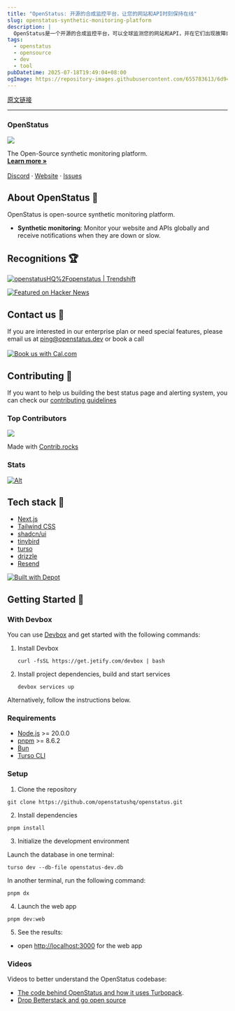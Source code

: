 ```yaml
---
title: "OpenStatus: 开源的合成监控平台，让您的网站和API时刻保持在线"
slug: openstatus-synthetic-monitoring-platform
description: |
  OpenStatus是一个开源的合成监控平台，可以全球监测您的网站和API，并在它们出现故障或速度缓慢时通知您。利用OpenStatus，您可以轻松获得实时状态更新，确保您的在线服务持续可用。
tags: 
  - openstatus
  - opensource
  - dev
  - tool
pubDatetime: 2025-07-18T19:49:04+08:00
ogImage: https://repository-images.githubusercontent.com/655783613/6d94e471-95fb-4f99-9343-dd6b120fe0c2
---
```


[原文链接](https://github.com/openstatusHQ/openstatus?tab=readme-ov-file)

---

### OpenStatus

[](#openstatus)

[![](https://camo.githubusercontent.com/38ed91e0e35d6c3ed20b39749f54d4c891c2aa02ddaeee4d141db1d98e90ceb8/68747470733a2f2f7374617475732e6f70656e7374617475732e6465762f6261646765)](https://status.openstatus.dev)

The Open-Source synthetic monitoring platform.\
[**Learn more »**](https://www.openstatus.dev)\
\
[Discord](https://www.openstatus.dev/discord) · [Website](https://www.openstatus.dev) · [Issues](https://github.com/openstatushq/openstatus/issues)

## About OpenStatus 🏓

[](#about-openstatus-)

OpenStatus is open-source synthetic monitoring platform.

* **Synthetic monitoring**: Monitor your website and APIs globally and receive notifications when they are down or slow.

## Recognitions 🏆

[](#recognitions-)

[![openstatusHQ%2Fopenstatus | Trendshift](https://camo.githubusercontent.com/1456f5d15191099af651d619158145ae8d28c7d5b70c7794f914d19e2f7ff792/68747470733a2f2f7472656e6473686966742e696f2f6170692f62616467652f7265706f7369746f726965732f31373830)](https://trendshift.io/repositories/1780)

[![Featured on Hacker News](https://camo.githubusercontent.com/92769b4b6728055aa28dc8bc0faa1ba255a481ee1eef69ea000f7a46a2663d82/68747470733a2f2f6861636b657262616467652e6e6f772e73682f6170693f69643d3337373430383730)](https://news.ycombinator.com/item?id=37740870)

## Contact us 💌

[](#contact-us-)

If you are interested in our enterprise plan or need special features, please email us at <ping@openstatus.dev> or book a call\
\
[![Book us with Cal.com](https://camo.githubusercontent.com/298517cca77af25bc85b9663f5f3981400cbfff904619bffae30dae85f45d5a5/68747470733a2f2f63616c2e636f6d2f626f6f6b2d776974682d63616c2d6461726b2e737667)](https://cal.com/team/openstatus/30min)

## Contributing 🤝

[](#contributing-)

If you want to help us building the best status page and alerting system, you can check our [contributing guidelines](https://github.com/openstatusHQ/openstatus/blob/main/CONTRIBUTING.MD)

### Top Contributors

[](#top-contributors)

[![](https://camo.githubusercontent.com/b0eec28446b585df008c5595fddaa7886db6fe80e1c921a6edecc5367fd21ba8/68747470733a2f2f636f6e747269622e726f636b732f696d6167653f7265706f3d6f70656e73746174757368712f6f70656e737461747573)](https://github.com/openstatushq/openstatus/graphs/contributors)

Made with [Contrib.rocks](https://contrib.rocks)

### Stats

[](#stats)

[![Alt](https://camo.githubusercontent.com/b0170e19f96f2e55d8d6239e6fcc8802e839baea5b21f18f6cebe94ec737cdca/68747470733a2f2f7265706f62656174732e6178696f6d2e636f2f6170692f656d6265642f313830656565313539633031323866363833613330663135663531616333356264626439666134342e737667 "Repobeats analytics image")](https://camo.githubusercontent.com/b0170e19f96f2e55d8d6239e6fcc8802e839baea5b21f18f6cebe94ec737cdca/68747470733a2f2f7265706f62656174732e6178696f6d2e636f2f6170692f656d6265642f313830656565313539633031323866363833613330663135663531616333356264626439666134342e737667)

## Tech stack 🥞

[](#tech-stack-)

* [Next.js](https://nextjs.org/)
* [Tailwind CSS](https://tailwindcss.com/)
* [shadcn/ui](https://ui.shadcn.com/)
* [tinybird](https://tinybird.co/?ref=openstatus.dev)
* [turso](https://turso.tech/)
* [drizzle](https://orm.drizzle.team/)
* [Resend](https://resend.com/)

[![Built with Depot](https://camo.githubusercontent.com/b8eaf4c5ce553c0dda2e82335dff6000e84a2e66d937e0283b6aa3c1ed3788ed/68747470733a2f2f6465706f742e6465762f6261646765732f6275696c742d776974682d6465706f742e737667)](https://depot.dev/?utm_source=Opource=OpenStatus)

## Getting Started 🚀

[](#getting-started-)

### With Devbox

[](#with-devbox)

You can use [Devbox](https://www.jetify.com/devbox/) and get started with the following commands:

1. Install Devbox

   ```
   curl -fsSL https://get.jetify.com/devbox | bash
   ```

2. Install project dependencies, build and start services

   ```
   devbox services up
   ```

Alternatively, follow the instructions below.

### Requirements

[](#requirements)

* [Node.js](https://nodejs.org/en/) >= 20.0.0
* [pnpm](https://pnpm.io/) >= 8.6.2
* [Bun](https://bun.sh/)
* [Turso CLI](https://docs.turso.tech/quickstart)

### Setup

[](#setup)

1. Clone the repository

```
git clone https://github.com/openstatushq/openstatus.git
```

2. Install dependencies

```
pnpm install
```

3. Initialize the development environment

Launch the database in one terminal:

```
turso dev --db-file openstatus-dev.db
```

In another terminal, run the following command:

```
pnpm dx
```

4. Launch the web app

```
pnpm dev:web
```

5. See the results:

* open <http://localhost:3000> for the web app

### Videos

[](#videos)

Videos to better understand the OpenStatus codebase:

* [The code behind OpenStatus and how it uses Turbopack](https://youtube.com/watch?v=PYfSJATE8v8).
* [Drop Betterstack and go open source](https://www.youtube.com/watch?v=PKag0USy3eQ)


